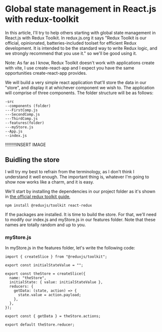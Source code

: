 # Global state management in React.js with redux-toolkit

In this article, I'll try to help others starting with global state management in React.js with Redux Toolkit. In redux.js.org it says "Redux Toolkit is our official, opinionated, batteries-included toolset for efficient Redux development. It is intended to be the standard way to write Redux logic, and we strongly recommend that you use it." so we'll be good using it.

Note: As far as I know, Redux Toolkit doesn't work with applications create with vite, I use create-react-app and I expect you have the same opportunities create-react-app provides.

We will build a very simple react application that'll store the data in our "store", and display it at whichever component we wish to. The application will comprise of three components. The folder structure will be as follows:

```
-src
--components (folder)
---FirstComp.js
---SecondComp.js
---ThirdComp.js
--features(folder)
---myStore.js
--App.js
--index.js
```

!!!!!!!!!INSERT IMAGE

## Buidling the store

I will try my best to refrain from the terminology, as I don't think I understand it well enough. The important thing is, whatever I'm going to show now works like a charm, and it is easy.

We'll start by installing the dependencies in our project folder as it's shown in [the official redux toolkit guide](https://redux-toolkit.js.org/tutorials/quick-start),

`npm install @reduxjs/toolkit react-redux`

If the packages are installed. It is time to build the store. For that, we'll need to modify our index.js and myStore.js in our features folder. Note that these names are totally random and up to you.

### myStore.js

In myStore.js in the features folder, let's write the following code:

```
import { createSlice } from "@reduxjs/toolkit";

export const initialStateValue = "";

export const theStore = createSlice({
  name: "theStore",
  initialState: { value: initialStateValue },
  reducers: {
    getData: (state, action) => {
      state.value = action.payload;
    },
  },
});

export const { getData } = theStore.actions;

export default theStore.reducer;
```
